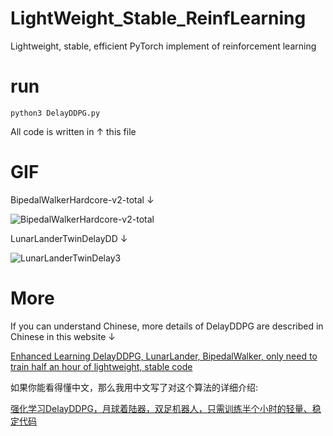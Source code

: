 # LightWeight_Stable_ReinfLearning
Lightweight, stable, efficient PyTorch implement of reinforcement learning

# run
`python3 DelayDDPG.py`

All code is written in ↑ this file

# GIF
BipedalWalkerHardcore-v2-total ↓

 ![BipedalWalkerHardcore-v2-total](https://github.com/Yonv1943/LightWeight_Stable_ReinfLearning/blob/master/Result_GIF/BipedalWalkerHardcore-v2-total.gif)
 
 LunarLanderTwinDelayDD ↓
 
  ![LunarLanderTwinDelay3](https://github.com/Yonv1943/LightWeight_Stable_ReinfLearning/blob/master/Result_GIF/LunarLanderTwinDelay3.gif)
  
  # More
 If you can understand Chinese, more details of DelayDDPG are described in Chinese in this website ↓
 
 [Enhanced Learning DelayDDPG, LunarLander, BipedalWalker, only need to train half an hour of lightweight, stable code](https://zhuanlan.zhihu.com/p/72586697)
 
  如果你能看得懂中文，那么我用中文写了对这个算法的详细介绍:
  
 [强化学习DelayDDPG，月球着陆器，双足机器人，只需训练半个小时的轻量、稳定代码](https://zhuanlan.zhihu.com/p/72586697)
 

